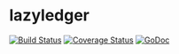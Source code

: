 # lazyledger

[![Build Status](https://travis-ci.org/musalbas/lazyledger.svg?branch=master)](https://travis-ci.org/musalbas/lazyledger)
[![Coverage Status](https://coveralls.io/repos/github/musalbas/lazyledger/badge.svg?branch=master)](https://coveralls.io/github/musalbas/lazyledger?branch=master)
[![GoDoc](https://godoc.org/github.com/musalbas/lazyledger?status.svg)](https://godoc.org/github.com/musalbas/lazyledger)

